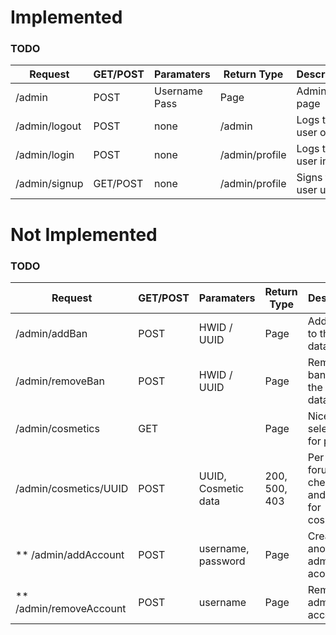 # Implemented
### TODO
| Request                 | GET/POST | Paramaters             | Return Type    | Description                                            |
|-------------------------|----------|------------------------|----------------|--------------------------------------------------------|
| /admin                  | POST     | Username Pass          | Page           | Admin login page                                       |
| /admin/logout           | POST     | none                   | /admin         | Logs the user out                                      |
| /admin/login            | POST     | none                   | /admin/profile | Logs the user in                                       |
| /admin/signup           | GET/POST | none                   | /admin/profile | Signs the user up                                      |

# Not Implemented
### TODO
| Request                 | GET/POST | Paramaters             | Return Type   | Description                                             |
|-------------------------|----------|------------------------|---------------|---------------------------------------------------------|
| /admin/addBan           | POST     | HWID / UUID            | Page          | Adds a ban to the database                              |
| /admin/removeBan        | POST     | HWID / UUID            | Page          | Removes a ban from the database                         |
| /admin/cosmetics        | GET      |                        | Page          | Nice page selection for players                         |
| /admin/cosmetics/UUID   | POST     | UUID, Cosmetic data    | 200, 500, 403 | Per user forum with checkboxes and picker for cosmetics |
| ** /admin/addAccount    | POST     | username, password     | Page          | Creates another admin acount                            |
| ** /admin/removeAccount | POST     | username               | Page          | Removes a admin account.                                |